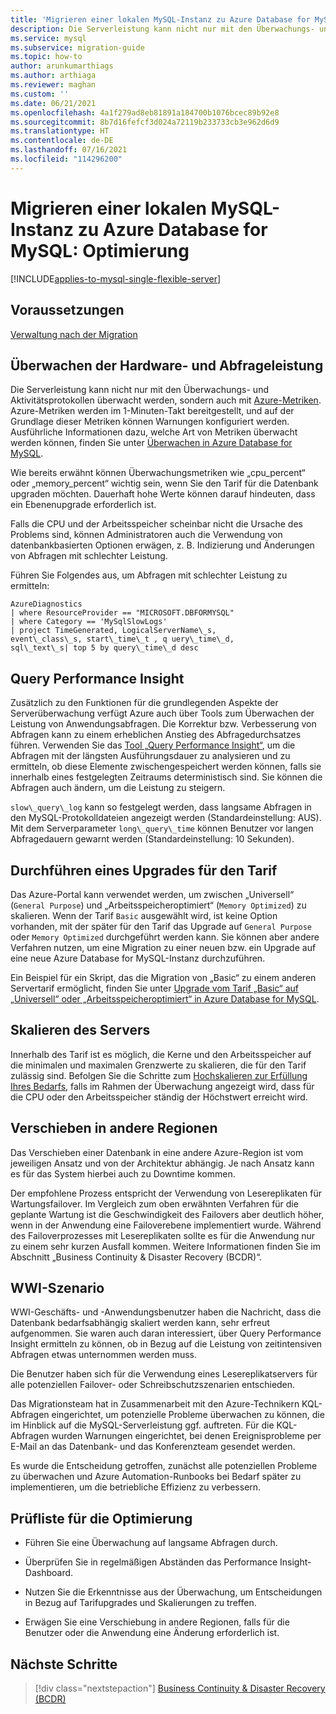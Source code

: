 ```yaml
---
title: 'Migrieren einer lokalen MySQL-Instanz zu Azure Database for MySQL: Optimierung'
description: Die Serverleistung kann nicht nur mit den Überwachungs- und Aktivitätsprotokollen überwacht werden, sondern auch mit Azure-Metriken.
ms.service: mysql
ms.subservice: migration-guide
ms.topic: how-to
author: arunkumarthiags
ms.author: arthiaga
ms.reviewer: maghan
ms.custom: ''
ms.date: 06/21/2021
ms.openlocfilehash: 4a1f279ad8eb81891a184700b1076bcec89b92e8
ms.sourcegitcommit: 8b7d16fefcf3d024a72119b233733cb3e962d6d9
ms.translationtype: HT
ms.contentlocale: de-DE
ms.lasthandoff: 07/16/2021
ms.locfileid: "114296200"
---
```

# <a name="migrate-mysql-on-premises-to-azure-database-for-mysql-optimization"></a>Migrieren einer lokalen MySQL-Instanz zu Azure Database for MySQL: Optimierung

[!INCLUDE[applies-to-mysql-single-flexible-server](../../includes/applies-to-mysql-single-flexible-server.md)]

## <a name="prerequisites"></a>Voraussetzungen

[Verwaltung nach der Migration](10-post-migration-management.md)

## <a name="monitoring-hardware-and-query-performance"></a>Überwachen der Hardware- und Abfrageleistung

Die Serverleistung kann nicht nur mit den Überwachungs- und Aktivitätsprotokollen überwacht werden, sondern auch mit [Azure-Metriken](../../../azure-monitor/essentials/data-platform-metrics.md). Azure-Metriken werden im 1-Minuten-Takt bereitgestellt, und auf der Grundlage dieser Metriken können Warnungen konfiguriert werden. Ausführliche Informationen dazu, welche Art von Metriken überwacht werden können, finden Sie unter [Überwachen in Azure Database for MySQL](../../concepts-monitoring.md).

Wie bereits erwähnt können Überwachungsmetriken wie „cpu\_percent“ oder „memory\_percent“ wichtig sein, wenn Sie den Tarif für die Datenbank upgraden möchten. Dauerhaft hohe Werte können darauf hindeuten, dass ein Ebenenupgrade erforderlich ist.

Falls die CPU und der Arbeitsspeicher scheinbar nicht die Ursache des Problems sind, können Administratoren auch die Verwendung von datenbankbasierten Optionen erwägen, z. B. Indizierung und Änderungen von Abfragen mit schlechter Leistung.

Führen Sie Folgendes aus, um Abfragen mit schlechter Leistung zu ermitteln:

```
AzureDiagnostics
| where ResourceProvider == "MICROSOFT.DBFORMYSQL"
| where Category == 'MySqlSlowLogs'
| project TimeGenerated, LogicalServerName\_s, 
event\_class\_s, start\_time\_t , q uery\_time\_d, 
sql\_text\_s| top 5 by query\_time\_d desc
```

## <a name="query-performance-insight"></a>Query Performance Insight

Zusätzlich zu den Funktionen für die grundlegenden Aspekte der Serverüberwachung verfügt Azure auch über Tools zum Überwachen der Leistung von Anwendungsabfragen. Die Korrektur bzw. Verbesserung von Abfragen kann zu einem erheblichen Anstieg des Abfragedurchsatzes führen. Verwenden Sie das [Tool „Query Performance Insight“](../../concepts-query-performance-insight.md), um die Abfragen mit der längsten Ausführungsdauer zu analysieren und zu ermitteln, ob diese Elemente zwischengespeichert werden können, falls sie innerhalb eines festgelegten Zeitraums deterministisch sind. Sie können die Abfragen auch ändern, um die Leistung zu steigern.

`slow\_query\_log` kann so festgelegt werden, dass langsame Abfragen in den MySQL-Protokolldateien angezeigt werden (Standardeinstellung: AUS). Mit dem Serverparameter `long\_query\_time` können Benutzer vor langen Abfragedauern gewarnt werden (Standardeinstellung: 10 Sekunden).

## <a name="upgrading-the-tier"></a>Durchführen eines Upgrades für den Tarif

Das Azure-Portal kann verwendet werden, um zwischen „Universell“ (`General Purpose`) und „Arbeitsspeicheroptimiert“ (`Memory Optimized`) zu skalieren. Wenn der Tarif `Basic` ausgewählt wird, ist keine Option vorhanden, mit der später für den Tarif das Upgrade auf `General Purpose` oder `Memory Optimized` durchgeführt werden kann. Sie können aber andere Verfahren nutzen, um eine Migration zu einer neuen bzw. ein Upgrade auf eine neue Azure Database for MySQL-Instanz durchzuführen.

Ein Beispiel für ein Skript, das die Migration von „Basic“ zu einem anderen Servertarif ermöglicht, finden Sie unter [Upgrade vom Tarif „Basic“ auf „Universell“ oder „Arbeitsspeicheroptimiert“ in Azure Database for MySQL](https://techcommunity.microsoft.com/t5/azure-database-for-mysql/upgrade-from-basic-to-general-purpose-or-memory-optimized-tiers/ba-p/830404).

## <a name="scale-the-server"></a>Skalieren des Servers

Innerhalb des Tarif ist es möglich, die Kerne und den Arbeitsspeicher auf die minimalen und maximalen Grenzwerte zu skalieren, die für den Tarif zulässig sind. Befolgen Sie die Schritte zum [Hochskalieren zur Erfüllung Ihres Bedarfs](https://techcommunity.microsoft.com/t5/azure-database-for-mysql/upgrade-from-basic-to-general-purpose-or-memory-optimized-tiers/ba-p/830404), falls im Rahmen der Überwachung angezeigt wird, dass für die CPU oder den Arbeitsspeicher ständig der Höchstwert erreicht wird.

## <a name="moving-regions"></a>Verschieben in andere Regionen

Das Verschieben einer Datenbank in eine andere Azure-Region ist vom jeweiligen Ansatz und von der Architektur abhängig. Je nach Ansatz kann es für das System hierbei auch zu Downtime kommen.

Der empfohlene Prozess entspricht der Verwendung von Lesereplikaten für Wartungsfailover. Im Vergleich zum oben erwähnten Verfahren für die geplante Wartung ist die Geschwindigkeit des Failovers aber deutlich höher, wenn in der Anwendung eine Failoverebene implementiert wurde. Während des Failoverprozesses mit Lesereplikaten sollte es für die Anwendung nur zu einem sehr kurzen Ausfall kommen. Weitere Informationen finden Sie im Abschnitt „Business Continuity & Disaster Recovery (BCDR)“.

## <a name="wwi-scenario"></a>WWI-Szenario

WWI-Geschäfts- und -Anwendungsbenutzer haben die Nachricht, dass die Datenbank bedarfsabhängig skaliert werden kann, sehr erfreut aufgenommen. Sie waren auch daran interessiert, über Query Performance Insight ermitteln zu können, ob in Bezug auf die Leistung von zeitintensiven Abfragen etwas unternommen werden muss.

Die Benutzer haben sich für die Verwendung eines Lesereplikatservers für alle potenziellen Failover- oder Schreibschutzszenarien entschieden.

Das Migrationsteam hat in Zusammenarbeit mit den Azure-Technikern KQL-Abfragen eingerichtet, um potenzielle Probleme überwachen zu können, die im Hinblick auf die MySQL-Serverleistung ggf. auftreten. Für die KQL-Abfragen wurden Warnungen eingerichtet, bei denen Ereignisprobleme per E-Mail an das Datenbank- und das Konferenzteam gesendet werden.

Es wurde die Entscheidung getroffen, zunächst alle potenziellen Probleme zu überwachen und Azure Automation-Runbooks bei Bedarf später zu implementieren, um die betriebliche Effizienz zu verbessern.

## <a name="optimization-checklist"></a>Prüfliste für die Optimierung

  - Führen Sie eine Überwachung auf langsame Abfragen durch.

  - Überprüfen Sie in regelmäßigen Abständen das Performance Insight-Dashboard.

  - Nutzen Sie die Erkenntnisse aus der Überwachung, um Entscheidungen in Bezug auf Tarifupgrades und Skalierungen zu treffen.

  - Erwägen Sie eine Verschiebung in andere Regionen, falls für die Benutzer oder die Anwendung eine Änderung erforderlich ist.  


## <a name="next-steps"></a>Nächste Schritte

> [!div class="nextstepaction"]
> [Business Continuity & Disaster Recovery (BCDR)](./12-business-continuity-and-disaster-recovery.md)